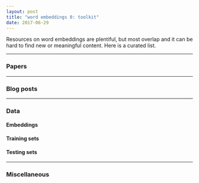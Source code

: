 ```yaml
---
layout: post
title: "word embeddings 0: toolkit"
date: 2017-06-29
---
```


Resources on word embeddings are plentiful, but most overlap and it can be hard to find new or meaningful content. Here is a curated list.

---
### Papers

---
### Blog posts

---
### Data
#### Embeddings
#### Training sets
#### Testing sets

---
### Miscellaneous
